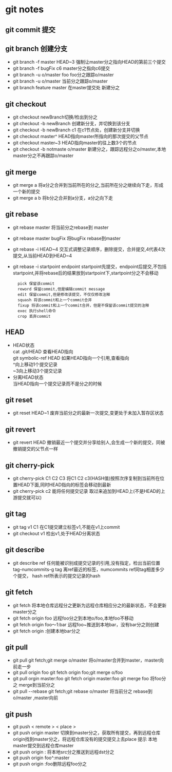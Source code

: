 # git notes
## git commit 提交  
## git branch 创建分支  
* git branch -f master HEAD~3 强制让master分之指向HEAD的第前三个提交  
* git branch -f bugFix c6    master分之指向c6提交  
* git branch -u o/master foo foo分之跟踪o/master  
* git branch -u o/master 当前分之跟踪o/master  
* git branch feature master  在master提交处 新建分之  
## git checkout  
* git checkout newBranch切换/检出到分之  
* git checkout -b newBranch 创建新分支，并切换到该分支  
* git checkout -b newBranch c1 在c1节点处，创建新分支并切换  
* git checkout master^ HEAD指向master所指向的那次提交的父节点  
* git checkout master~3 HEAD指向master的往上数3个的节点  
* git checkout -b notmaste o/master 新建分之，跟踪远程分之o/master,本地master分之不再跟踪o/master  
## git merge 
* git merge a  将a分之合并到当前所在的分之,当前所在分之继续向下走，形成一个新的提交  
* git merge a b 将b分之合并到a分支，a分之向下走  
## git rebase 
* git rebase master 将当前分之rebase到 master  
* git rebase master bugFix 将bugFix rebase到master  
* git rebase -i HEAD~4 交互式调整记录顺序，删除提交，合并提交,4代表4次提交,从当前HEAD到HEAD~4  
* git rebase -i startpoint endpoint startpoint先提交，endpoint后提交,不包括startpoint,并将rebase后的结果放到startpoint下,startpoint分之不会移动  
  
        pick 保留该commit  
        reword 保留commit,但是编辑commit message  
        edit 保留commit,但是修改该提交，不仅仅修改注释  
        squash 将该commit和上一个commit合并  
        fixup 将该commit和上一个commit合并，但是不保留该commit提交的注释  
        exec 执行shell命令  
        crop 丢弃commit  
## HEAD
* HEAD状态  
    cat .git/HEAD 查看HEAD指向  
    git symbolic-ref HEAD 如果HEAD指向一个引用,查看指向  
    ^向上移动1个提交记录  
    ~3向上移动3个提交记录  
* 分离HEAD状态  
    当HEAD指向一个提交记录而不是分之的时候  

## git reset
* git reset HEAD~1 废弃当前分之的最新一次提交,变更处于未加入暂存区状态   
## git revert
* git revert HEAD 撤销最近一个提交并分享给别人,会生成一个新的提交，同被撤销提交的父节点一样  
## git cherry-pick
* git cherry-pick C1 C2 C3 将C1 C2 c3(HASH值)按照次序复制到当前所在位置HEAD下面,同时HEAD指向的标签会移动到最新  
* git cherry-pick c2 能将任何提交记录 取过来追加到HEAD上(不是HEAD的上游提交就可以)  
## git tag
* git tag v1 C1 在C1提交建立标签v1,不能在v1上commit  
* git checkout v1 检出v1,处于HEAD分离状态  
## git describe
* git describe <ref> ref 任何能被识别成提交记录的引用,没有指定，检出当前位置   
	tag-numcommits-g<hash>  tag 离ref最近的标签，numcommits ref同tag相差多少个提交，  hash ref所表示的提交记录的hash  

## git fetch
* git fetch 将本地仓库远程分之更新为远程仓库相应分之的最新状态，不会更新master分之  
* git fetch origin foo 远程foo分之到本地o/foo,本地foo不移动  
* git fetch origin foo～1:bar 远程foo~推送到本地bar，没有bar分之则创建  
* git fetch origin  :创建本地bar分之   
## git pull
* git pull   git fetch;git merge o/master  将o/master合并到master，master向前走一步  
* git pull origin foo  git fetch origin foo;git merge o/foo  
* git pull orgin master:foo  git fetch origin master:foo  git merge foo  将foo分之 merge到当前分之  
* git pull --rebase   git fetch;git rebase o/master 将当前分之 rebase到o/master ,master向前  
## git push
* git push < remote >  < place >  
* git push origin master 切换到master分之，获取所有提交，再到远程仓库origin找到master分之，将远程仓库没有的提交提交上去place 提示 本地master提交到远程仓库master  
* git push origin <src>:<dst> 将本地src分之推送到远程dst分之  
* git push origin foo^:master  
* git push origin  :foo删除远程foo分之  




